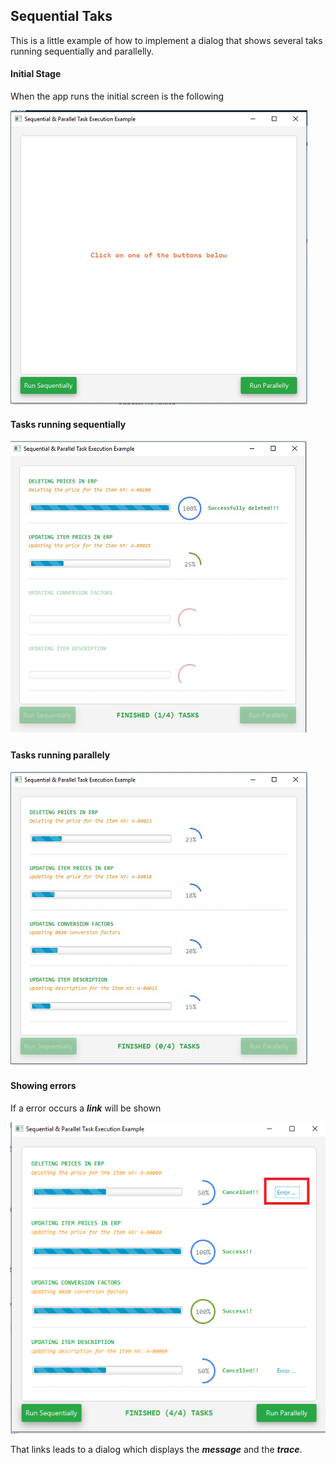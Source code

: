 
## Sequential Taks
This is a little example of how to implement a dialog that shows several taks running sequentially and parallelly.

#### Initial Stage
When the app runs the initial screen is the following

![Initial Screen](./images/initial.png)

#### Tasks running sequentially


![Sequentially Screen](./images/sequential.png)

#### Tasks running parallely


![Parallely Screen](./images/parallel.png)


#### Showing errors

If a error occurs a ***link*** will be shown

![Error_Main](./images/error_main.png)

That links leads to a dialog which displays the ***message*** and the ***trace***.